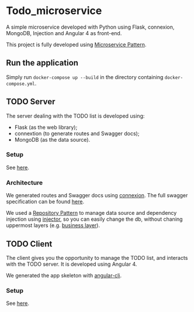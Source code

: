 # Todo_microservice
A simple microservice developed with Python using Flask, connexion, MongoDB, Injection and Angular 4 as front-end.

This project is fully developed using [Microservice Pattern](http://microservices.io/patterns/microservices.html). 

## Run the application

Simply run `docker-compose up --build` in the directory containing `docker-compose.yml`.

## TODO Server

The server dealing with the TODO list is developed using:
- Flask (as the web library);
- connextion (to generate routes and Swagger docs);
- MongoDB (as the data source).

### Setup

See [here](https://github.com/dariodip/Todo_microservice/blob/master/todo-server/README.md).

### Architecture

We generated routes and Swagger docs using [connexion](https://github.com/zalando/connexion). The full swagger specification can be found [here](https://github.com/dariodip/Todo_microservice/blob/master/todo-server/swagger/todo.yaml).

We used a [Repository Pattern](https://msdn.microsoft.com/en-us/library/ff649690.aspx) to manage data source and dependency injection using [injector](https://pypi.python.org/pypi/injector/0.12.1), so you can
easily change the db, without chaning uppermost layers (e.g. [business layer](https://github.com/dariodip/Todo_microservice/blob/master/todo-server/api/todo.py)).

## TODO Client

The client gives you the opportunity to manage the TODO list, and interacts with the TODO server. It is developed using Angular 4.

We generated the app skeleton with [angular-cli](https://github.com/angular/angular-cli). 

### Setup

See [here](https://github.com/dariodip/Todo_microservice/blob/master/angular-client/README.md).
